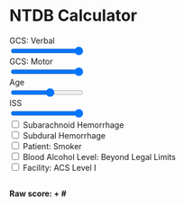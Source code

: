 <script src="myscript.js"></script>
<h1> NTDB Calculator </h1>

<form action="" id="calc" onsubmit="return false;" onload="sliderChange()">
	<div class="sliders">
		<div class="slidecontainer">
			<label for="gcsVerb">GCS: Verbal</label><br/>
	  		<input type="range" min="1" max="5" value="5" class="slider" id="gcsVerb" name="gcsVerb" onchange="sliderChange()">
	  		<output id="gcsVerbOutput"></output>
		</div>
		<div class="slidecontainer">
			<label for="gcsMot">GCS: Motor</label><br/>
	  		<input type="range" min="1" max="6" value="6" class="slider" id="gcsMot" name="gcsMot" onchange="sliderChange()"> 
	  		<output id="gcsMotOutput"></output>
		</div>
		<div class="slidecontainer">
			<label for="age">Age</label><br/>
	  		<input type="range" min="1" max="90" value="50" class="slider" id="age" name="age" onchange="sliderChange()"> 
	  		<output id="ageOutput"></output>
		</div>
		<div class="slidecontainer">
			<label for="iss">ISS</label><br/>
	  		<input type="range" min="1" max="75" value="75" class="slider" id="iss" name="iss" onchange="sliderChange()"> 
	  		<output id="issOutput"></output>
		</div>
	</div>

<div class="checkboxes">
	<input type="checkbox" id="sahBox" name="sahBox" value="1" onchange="convertBinary('sahBox')">
	<label for="sahBox"> Subarachnoid Hemorrhage </label><br>
	<input type="checkbox" id="sdhBox" name="sdhBox" value="1" onchange="convertBinary('sdhbox')">
	<label for="sdhBox"> Subdural Hemorrhage </label><br>
	<input type="checkbox" id="smokerBox" name="smokerBox" value="1" onchange="convertBinary('smokerBox')">
	<label for="smokerBox"> Patient: Smoker</label><br>
	<input type="checkbox" id="balBox" name="balBox" value="1" onchange="convertBinary('balBox')">
	<label for="balBox"> Blood Alcohol Level: Beyond Legal Limits </label><br>
	<input type="checkbox" id="acsBox" name="acsBox" value="1" onchange="convertBinary('acsBox')">
	<label for="acsBox"> Facility: ACS Level I</label><br>
</div>

<h2 id="RiskGroup"></h2>
<h4>Raw score: + <text id="score">#</text> </h3>

</form>

